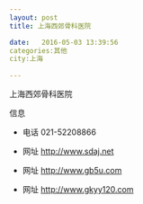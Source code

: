```yaml
--- 
layout: post 
title: 上海西郊骨科医院

date:   2016-05-03 13:39:56 
categories:其他  
city:上海
  
--- 
```

   
上海西郊骨科医院

信息
 - 电话 021-52208866

 - 网址 http://www.sdaj.net

 - 网址 http://www.gb5u.com

 - 网址 http://www.gkyy120.com


